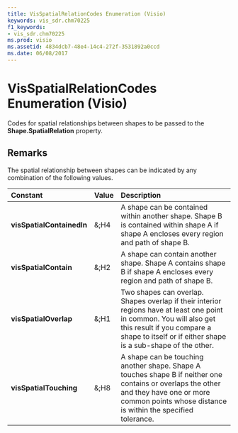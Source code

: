 ```yaml
---
title: VisSpatialRelationCodes Enumeration (Visio)
keywords: vis_sdr.chm70225
f1_keywords:
- vis_sdr.chm70225
ms.prod: visio
ms.assetid: 4834dcb7-48e4-14c4-272f-3531892a0ccd
ms.date: 06/08/2017
---
```



# VisSpatialRelationCodes Enumeration (Visio)

Codes for spatial relationships between shapes to be passed to the **Shape.SpatialRelation** property.


## Remarks

The spatial relationship between shapes can be indicated by any combination of the following values.



|**Constant**|**Value**|**Description**|
|:-----|:-----|:-----|
| **visSpatialContainedIn**|&;H4|A shape can be contained within another shape. Shape B is contained within shape A if shape A encloses every region and path of shape B.|
| **visSpatialContain**|&;H2|A shape can contain another shape. Shape A contains shape B if shape A encloses every region and path of shape B.|
| **visSpatialOverlap**|&;H1|Two shapes can overlap. Shapes overlap if their interior regions have at least one point in common. You will also get this result if you compare a shape to itself or if either shape is a sub-shape of the other.|
| **visSpatialTouching**|&;H8|A shape can be touching another shape. Shape A touches shape B if neither one contains or overlaps the other and they have one or more common points whose distance is within the specified tolerance.|

